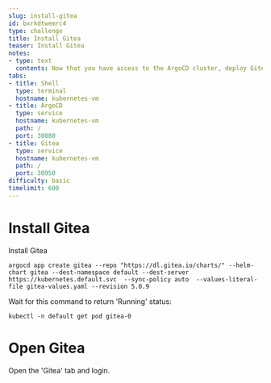 ```yaml
---
slug: install-gitea
id: bxrkdtwemrc4
type: challenge
title: Install Gitea
teaser: Install Gitea
notes:
- type: text
  contents: Now that you have access to the ArgoCD cluster, deploy Gitea.
tabs:
- title: Shell
  type: terminal
  hostname: kubernetes-vm
- title: ArgoCD
  type: service
  hostname: kubernetes-vm
  path: /
  port: 30080
- title: Gitea
  type: service
  hostname: kubernetes-vm
  path: /
  port: 30950
difficulty: basic
timelimit: 600
---
```


Install Gitea
==============

Install Gitea

```
argocd app create gitea --repo "https://dl.gitea.io/charts/" --helm-chart gitea --dest-namespace default --dest-server https://kubernetes.default.svc  --sync-policy auto  --values-literal-file gitea-values.yaml --revision 5.0.9
```

Wait for this command to return 'Running' status:

```
kubectl -n default get pod gitea-0
```

Open Gitea
===========

Open the 'Gitea' tab and login.